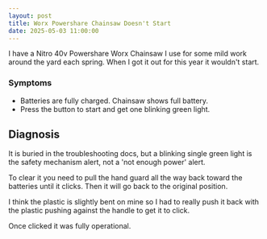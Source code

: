 ```yaml
--- 
layout: post
title: Worx Powershare Chainsaw Doesn't Start
date: 2025-05-03 11:00:00
---
```


I have a Nitro 40v Powershare Worx Chainsaw I use for some mild work around the yard each spring. When I got it out for this year it wouldn't start.

### Symptoms

- Batteries are fully charged. Chainsaw shows full battery.
- Press the button to start and get one blinking green light.

## Diagnosis

It is buried in the troubleshooting docs, but a blinking single green light is the safety mechanism alert, not a 'not enough power' alert.

To clear it you need to pull the hand guard all the way back toward the batteries until it clicks. Then it will go back to the original position. 

I think the plastic is slightly bent on mine so I had to really push it back with the plastic pushing against the handle to get it to click.

Once clicked it was fully operational.
